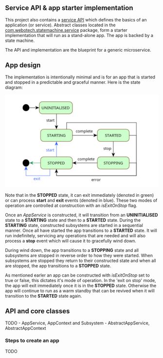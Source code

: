 ## Service API & app starter implementation

This project also contains a
[service API](../src/main/java/com/webotech/statemachine/service/api/AppService.java) which defines
the basics of an application (or service). Abstract classes located in the
[com.webotech.statemachine.service](../src/main/java/com/webotech/statemachine/service) package,
form a starter implementation that will run as a stand-alone app. The app is backed by a state
machine.

The API and implementation are the blueprint for a generic microservice.

## App design

The implementation is intentionally minimal and is for an app that is started and stopped in a
predictable and graceful manner. Here is the state diagram:

![](media/State_diagram_4.png)

Note that in the **STOPPED** state, it can exit immediately (denoted in green) or can process
**start** and **exit** events (denoted in blue). These two modes of operation are controlled at
construction with an _isExitOnStop_ flag.

Once an _AppService_ is constructed, it will transition from an **UNINITIALISED** state to a
**STARTING** state and then to a **STARTED** state. During the **STARTING** state, constructed
subsystems are started in a sequential manner. Once all have started the app transitions to a
**STARTED** state. It will run indefinitely, servicing any operations that are needed and will also
process a **stop** event which will cause it to gracefully wind down.

During wind down, the app transitions to a **STOPPING** state and all subsystems are stopped in
reverse order to how they were started. When subsystems are stopped they return to their constructed
state and when all are stopped, the app transitions to a **STOPPED** state.

As mentioned earler an app can be constructed with _isExitOnStop_ set to true or false, this
dictates it's mode of operation. In the 'exit on stop' mode, the app will exit immediately once it
is in the **STOPPED** state. Otherwise the app will continue to run as a warm standby that can be
revived when it will transition to the **STARTED** state again.

## API and core classes

TODO - AppService, AppContext and Subsystem - AbstractAppService, AbstractAppContext

### Steps to create an app

TODO

